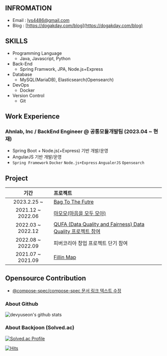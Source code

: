 ## INFROMATION

- Email : lys4486@gmail.com
- Blog : [https://dogakday.com/blog](https://dogakday.com/blog)

## SKILLS

- Programming Language
  - Java, Javascript, Python 
- Back-End
  - Spring Framwork, JPA, Node.js+Express
- Database
  - MySQL(MariaDB), Elasticsearch(Opensearch)
- DevOps
  - Docker
- Version Control
  - Git

## Work Experience
### Ahnlab, Inc / BackEnd Engineer @ 공통모듈개발팀 (2023.04 ~ 현재)
- Spring Boot + Node.js(+Express) 기반 개발/운영
- AngularJS 기반 개발/운영
- `Spring Framework` `Docker` `Node.js+Express` `AngualerJS` `Opensearch`

## Project
| 기간	 | 프로젝트 |
| :--: | :--|
| 2023.2.25 ~	 | [Bag To The Futre](https://github.com/backtothefuture-team/backtothefuture-backend)	 |
| 2021.12 ~ 2022.06	 | [마모모(마음을 모두 모아)](https://github.com/2E2I/mamomo-server)	 | 
| 2022.03 ~ 2022.12	 | [QUFA (Data Quality and Fairness) Data Quality 프로젝트 참여](https://gitlab.com/qufa)	 | 	
| 2022.08 ~ 2022.09	 | 피버코리아 창업 프로젝트 단기 참여	 | 	
| 2021.07 ~ 2021.09	 | [Fillin Map](https://github.com/HSUITContestTeam/fillin-map)	 | 

## Opensource Contribution
- [@compose-spec/compose-spec 문서 링크 텍스트 수정](https://github.com/compose-spec/compose-spec/pull/454)
 
<!-- ### Blog Posts -->
<!-- RECENT POST START -->

<!-- RECENT POST END -->

<!--
**yuseon-Lim/yuseon-Lim** is a ✨ _special_ ✨ repository because its `README.md` (this file) appears on your GitHub profile.

Here are some ideas to get you started:

- 🔭 I’m currently working on ...
- 🌱 I’m currently learning ...
- 👯 I’m looking to collaborate on ...
- 🤔 I’m looking for help with ...
- 💬 Ask me about ...
- 📫 How to reach me: ...
- 😄 Pronouns: ...
- ⚡ Fun fact: ...
-->

### About Github
![devyuseon's github stats](https://github-readme-stats.vercel.app/api?username=devyuseon&show_icons=true&theme=radical&count_private=true)

### About Backjoon (Solved.ac)
[![Solved.ac Profile](http://mazassumnida.wtf/api/v2/generate_badge?boj=lys4486)](https://solved.ac/lys4486/)

<!-- [![mazandi profile](http://mazandi.herokuapp.com/api?handle=lys4486&theme=warm)](https://solved.ac/lys4486/) -->

[![Hits](https://hits.seeyoufarm.com/api/count/incr/badge.svg?url=https%3A%2F%2Fgithub.com%2Fyuseon-Lim&count_bg=%2379C83D&title_bg=%23555555&icon=&icon_color=%23E7E7E7&title=hits&edge_flat=false)](https://hits.seeyoufarm.com)
